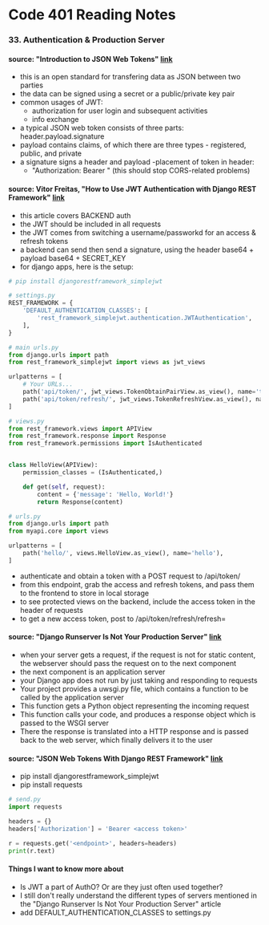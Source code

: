 # Code 401 Reading Notes 
### 33. Authentication & Production Server 

####  source: "Introduction to JSON Web Tokens" [link](https://jwt.io/introduction/)
- this is an open standard for transfering data as JSON between two parties 
- the data can be signed using a secret or a public/private key pair 
- common usages of JWT: 
  - authorization for user login and subsequent activities
  - info exchange 
- a typical JSON web token consists of three parts: header.payload.signature 
- payload contains claims, of which there are three types - registered, public, and private 
- a signature signs a header and payload 
-placement of token in header: 
  - "Authorization: Bearer <token>" (this should stop CORS-related problems)

####  source: Vitor Freitas, "How to Use JWT Authentication with Django REST Framework" [link](https://simpleisbetterthancomplex.com/tutorial/2018/12/19/how-to-use-jwt-authentication-with-django-rest-framework.html)
- this article covers BACKEND auth 
- the JWT should be included in all requests 
- the JWT comes from switching a username/passworkd for an access & refresh tokens 
- a backend can send then send a signature, using the header base64 + payload base64 + SECRET_KEY 
- for django apps, here is the setup:

```python 
# pip install djangorestframework_simplejwt

# settings.py 
REST_FRAMEWORK = {
    'DEFAULT_AUTHENTICATION_CLASSES': [
        'rest_framework_simplejwt.authentication.JWTAuthentication',
    ],
}

# main urls.py 
from django.urls import path
from rest_framework_simplejwt import views as jwt_views

urlpatterns = [
    # Your URLs...
    path('api/token/', jwt_views.TokenObtainPairView.as_view(), name='token_obtain_pair'),
    path('api/token/refresh/', jwt_views.TokenRefreshView.as_view(), name='token_refresh'),
]

# views.py 
from rest_framework.views import APIView
from rest_framework.response import Response
from rest_framework.permissions import IsAuthenticated


class HelloView(APIView):
    permission_classes = (IsAuthenticated,)

    def get(self, request):
        content = {'message': 'Hello, World!'}
        return Response(content)

# urls.py 
from django.urls import path
from myapi.core import views

urlpatterns = [
    path('hello/', views.HelloView.as_view(), name='hello'),
]

```

- authenticate and obtain a token with a POST request to  /api/token/
- from this endpoint, grab the access and refresh tokens, and pass them to the frontend to store in local storage 
- to see protected views on the backend, include the access token in the header of requests
- to get a new access token, post to /api/token/refresh/refresh=<refresh token>

####  source: "Django Runserver Is Not Your Production Server" [link](https://vsupalov.com/django-runserver-in-production/)
- when your server gets a request, if the request is not for static content, the webserver should pass the request on to the next component 
- the next component is an application server
- your Django app does not run by just taking and responding to requests 
- Your project provides a uwsgi.py file, which contains a function to be called by the application server
- This function gets a Python object representing the incoming request
- This function calls your code, and produces a response object which is passed to the WSGI server
- There the response is translated into a HTTP response and is passed back to the web server, which finally delivers it to the user

####  source: "JSON Web Tokens With Django REST Framework" [link](https://www.youtube.com/watch?v=Fhcn2qx-4VQ)
- pip install djangorestframework_simplejwt
- pip install requests 

```python
# send.py 
import requests 

headers = {}
headers['Authorization'] = 'Bearer <access token>' 

r = requests.get('<endpoint>', headers=headers)
print(r.text)
```

#### Things I want to know more about 
- Is JWT a part of AuthO? Or are they just often used together? 
- I still don't really understand the different types of servers mentioned in the "Django Runserver Is Not Your Production Server" article 
- add DEFAULT_AUTHENTICATION_CLASSES to settings.py 
